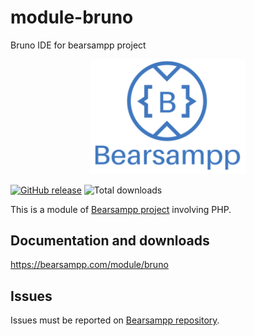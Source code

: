 # module-bruno
Bruno IDE for bearsampp project
<p align="center"><a href="https://bearsampp.com/contribute" target="_blank"><img width="250" src="img/Bearsampp-logo.svg"></a></p>

[![GitHub release](https://img.shields.io/github/release/bearsampp/module-bruno.svg?style=flat-square)](https://github.com/bearsampp/module-bruno/releases/latest)
![Total downloads](https://img.shields.io/github/downloads/bearsampp/module-bruno/total.svg?style=flat-square)

This is a module of [Bearsampp project](https://github.com/bearsampp/bearsampp) involving PHP.

## Documentation and downloads

https://bearsampp.com/module/bruno

## Issues

Issues must be reported on [Bearsampp repository](https://github.com/bearsampp/bearsampp/issues).
